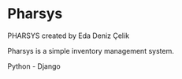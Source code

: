 # Pharsys
PHARSYS created by Eda Deniz Çelik

Pharsys is a simple inventory management system.

Python - Django
